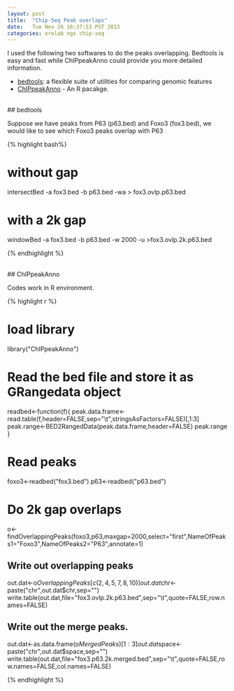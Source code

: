 ```yaml
---
layout: post
title:  "Chip-Seq Peak overlaps"
date:   Tue Nov 26 16:37:53 PST 2013
categories: orolab ngs chip-seq
---
```


I used the following two softwares to do the peaks overlapping. Bedtools is easy and fast while ChIPpeakAnno could provide you more detailed information.

* [bedtools][bedtools]: a flexible suite of utilities for comparing genomic features
* [ChIPpeakAnno][ChIPpeakAnno] - An R pacakge.

[bedtools]: https://code.google.com/p/bedtools/ 
[ChIPpeakAnno]: http://www.bioconductor.org/packages/2.13/bioc/html/ChIPpeakAnno.html

<br/>
## bedtools

Suppose we have peaks from P63 (p63.bed) and Foxo3 (fox3.bed), we would like to see which Foxo3 peaks overlap with P63

{% highlight bash%}
# without gap
intersectBed -a fox3.bed -b p63.bed -wa > fox3.ovlp.p63.bed

# with a 2k gap
windowBed -a fox3.bed -b p63.bed -w 2000 -u >fox3.ovlp.2k.p63.bed

{% endhighlight %}

<br/>
## ChIPpeakAnno

Codes work in R environment.

{% highlight r %}
# load library
library("ChIPpeakAnno")

# Read the bed file and store it as GRangedata object
readbed<-function(f){
  peak.data.frame<-read.table(f,header=FALSE,sep="\t",stringsAsFactors=FALSE)[,1:3]
  peak.range<-BED2RangedData(peak.data.frame,header=FALSE)
  peak.range
}

# Read peaks
foxo3<-readbed("fox3.bed")
p63<-readbed("p63.bed")

# Do 2k gap overlaps
o<-findOverlappingPeaks(foxo3,p63,maxgap=2000,select="first",NameOfPeaks1="Foxo3",NameOfPeaks2="P63",annotate=1)

## Write out overlapping peaks
out.dat<-o$OverlappingPeaks[c(2,4,5,7,8,10)]
out.dat$chr<-paste("chr",out.dat$chr,sep="")
write.table(out.dat,file="fox3.ovlp.2k.p63.bed",sep="\t",quote=FALSE,row.names=FALSE)

## Write out the merge peaks.
out.dat<-as.data.frame(o$MergedPeaks)[1:3]
out.dat$space<-paste("chr",out.dat$space,sep="")
write.table(out.dat,file="fox3.p63.2k.merged.bed",sep="\t",quote=FALSE,row.names=FALSE,col.names=FALSE)

{% endhighlight %}


